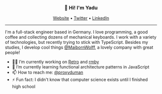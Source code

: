 <h3 align="center">👋 Hi! I'm Yadu</h3>
<p align="center">
  <a href="https://yduman.github.io">Website</a> •
  <a href="https://twitter.com/proxyduman">Twitter</a> •
  <a href="https://www.linkedin.com/in/yadullah-duman-601594137/">LinkedIn</a>
</p>

---

I'm a full-stack engineer based in Germany. I love programming, a good coffee and collecting dozens of mechanical keyboards. I work with a variety of technologies, but recently trying to stick with TypeScript. Besides my studies, I develop cool things [@MaibornWolff](https://www.maibornwolff.de/), a lovely company with great people!


- 👨‍💻 I’m currently working on [Retro](https://github.com/yduman/retro) and [rmby](https://github.com/yduman/rmby)
- 🌱 I’m currently learning functional architecture patterns in JavaScript
- 📫 How to reach me: [@proxyduman](https://twitter.com/proxyduman)
- ⚡ Fun fact: I didn't know that computer science exists until I finished high school
